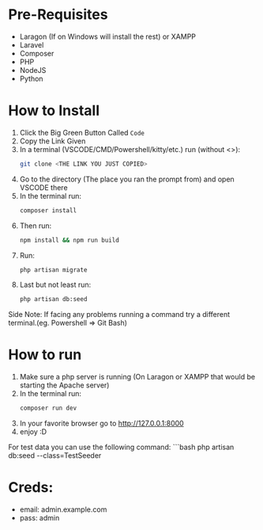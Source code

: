 # Pre-Requisites
- Laragon (If on Windows will install the rest) or XAMPP
- Laravel
- Composer
- PHP
- NodeJS
- Python

# How to Install

1. Click the Big Green Button Called ```Code```
2. Copy the Link Given
3. In a terminal (VSCODE/CMD/Powershell/kitty/etc.) run (without <>):
    ```bash
    git clone <THE LINK YOU JUST COPIED>
    ```
4. Go to the directory (The place you ran the prompt from) and open VSCODE there
5. In the terminal run:
    ```bash
    composer install
    ```
6. Then run:
    ```bash
    npm install && npm run build
    ```
7. Run:
    ```bash
    php artisan migrate
    ```
8. Last but not least run:
    ```bash
    php artisan db:seed
    ```
Side Note: If facing any problems running a command try a different terminal.(eg. Powershell => Git Bash)

# How to run
1. Make sure a php server is running (On Laragon or XAMPP that would be starting the Apache server)
2. In the terminal run:
    ```bash
    composer run dev
    ```
3. In your favorite browser go to http://127.0.0.1:8000
4. enjoy :D

For test data you can use the following command:
    ```bash
    php artisan db:seed --class=TestSeeder

# Creds: 
- email: admin.example.com
- pass: admin